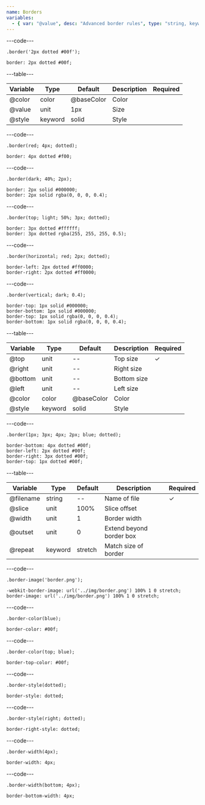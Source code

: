 ```yaml
---
name: Borders
variables:
  - { var: "@value", desc: "Advanced border rules", type: "string, keyword", default: "'1px solid #404040'"}
---
```


---code---

```less
.border('2px dotted #00f');
```

```less
border: 2px dotted #00f;
```

---table---

| Variable | Type    | Default    | Description  | Required |
| -------- | ------- | ---------- | ------------ | -------- |
| @color   | color   | @baseColor | Color        |          |
| @value   | unit    | 1px        | Size         |          |
| @style   | keyword | solid      | Style        |          |

---code---

```less
.border(red; 4px; dotted);
```

```less
border: 4px dotted #f00;
```

---code---

```less
.border(dark; 40%; 2px);
```

```less
border: 2px solid #000000;
border: 2px solid rgba(0, 0, 0, 0.4);
```

---code---

```less
.border(top; light; 50%; 3px; dotted);
```

```less
border: 3px dotted #ffffff;
border: 3px dotted rgba(255, 255, 255, 0.5);
```

---code---

```less
.border(horizontal; red; 2px; dotted);
```

```less
border-left: 2px dotted #ff0000;
border-right: 2px dotted #ff0000;
```

---code---

```less
.border(vertical; dark; 0.4);
```

```less
border-top: 1px solid #000000;
border-bottom: 1px solid #000000;
border-top: 1px solid rgba(0, 0, 0, 0.4);
border-bottom: 1px solid rgba(0, 0, 0, 0.4);
```

---table---

| Variable | Type     | Default    | Description | Required |
| -------- | -------- | ---------- | ----------- | -------- |
| @top     | unit     | --         | Top size    | ✓        |
| @right   | unit     | --         | Right size  |          |
| @bottom  | unit     | --         | Bottom size |          |
| @left    | unit     | --         | Left size   |          |
| @color   | color    | @baseColor | Color       |          |
| @style   | keyword  | solid      | Style       |          |

---code---

```less
.border(1px; 3px; 4px; 2px; blue; dotted);
```

```less
border-bottom: 4px dotted #00f;
border-left: 2px dotted #00f;
border-right: 3px dotted #00f;
border-top: 1px dotted #00f;
```

---table---

| Variable  | Type    | Default | Description              | Required |
| --------- | --------| ------- | ------------------------ | -------- |
| @filename | string  | --      | Name of file             | ✓        |
| @slice    | unit    | 100%    | Slice offset             |          |
| @width    | unit    | 1       | Border width             |          |
| @outset   | unit    | 0       | Extend beyond border box |          |
| @repeat   | keyword | stretch | Match size of border     |          |

---code---

```less
.border-image('border.png');
```

```less
-webkit-border-image: url('../img/border.png') 100% 1 0 stretch;
border-image: url('../img/border.png') 100% 1 0 stretch;
```

---code---

```less
.border-color(blue);
```

```less
border-color: #00f;
```

---code---

```less
.border-color(top; blue);
```

```less
border-top-color: #00f;
```

---code---

```less
.border-style(dotted);
```

```less
border-style: dotted;
```

---code---

```less
.border-style(right; dotted);
```

```less
border-right-style: dotted;
```

---code---

```less
.border-width(4px);
```

```less
border-width: 4px;
```

---code---

```less
.border-width(bottom; 4px);
```

```less
border-bottom-width: 4px;
```